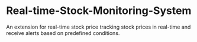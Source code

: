 # Real-time-Stock-Monitoring-System
An extension for real-time stock price tracking stock prices in real-time and receive alerts based on predefined conditions.
